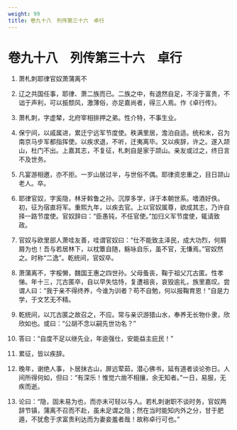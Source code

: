 ```yaml
---
weight: 99
title: 卷九十八　列传第三十六　卓行
---
```


# 卷九十八　列传第三十六　卓行

1. <span id="卷九十八　列传第三十六　卓行-1"></span>
萧札刺耶律官奴萧蒲离不

2. <span id="卷九十八　列传第三十六　卓行-2"></span>
辽之共国任事，耶律、萧二族而已。二族之中，有退然自足，不淫于富贵，不诎于声利，可以振颓风，激薄俗，亦足嘉尚者，得三人焉。作《卓行传》。

3. <span id="卷九十八　列传第三十六　卓行-3"></span>
萧札刺，字虚辇，北府宰相排押之弟。性介特，不事生业。

4. <span id="卷九十八　列传第三十六　卓行-4"></span>
保宁间，以戚属进，累迁宁远军节度使。秩满里居，澹泊自适。统和末，召为南京马步军都指挥使。以疾求退，不听，迁夷离毕。又以疾辞，许之。遂入颉山，杜门不出。上嘉其志，不复征，札刺自是家于颉山。亲友或过之，终日言不及世务。

5. <span id="卷九十八　列传第三十六　卓行-5"></span>
凡宴游相邀，亦不拒。一岁山居过半，与世俗不偶。耶律资忠重之，目日颉山老人。卒。

6. <span id="卷九十八　列传第三十六　卓行-6"></span>
耶律官奴，字奚隐，林牙斡鲁之孙。沉厚多学，详于本朝世系。嗜酒好佚。初，征为宿直将军。重熙九年，以疾去官。上以官奴属尊，欲成其志，乃许自择一路节度使。官奴辞曰：“臣愚钝，不任官使。”加归义军节度使，辄请致政。

7. <span id="卷九十八　列传第三十六　卓行-7"></span>
官奴与欧里部人萧哇友善，哇谓官奴曰：“仕不能致主泽民，成大功烈，何屑屑为也！吾与若居林下，以枕簟自随，觞咏自乐，虽不官，无慊焉。”官奴然之。时称“二逸”。乾统间，官奴卒。

8. <span id="卷九十八　列传第三十六　卓行-8"></span>
萧蒲离不，字桵懒，魏国王惠之四世孙。父母蚤丧，鞠于祖父兀古匿。性孝悌。年十三，兀古匿卒，自以早失怙恃，复遭祖丧，哀毁逾礼，族里嘉叹。尝谓人曰：“我于亲不得终养，今谁为训者？苟不自勉，何以报鞠育恩！”自是力学，于文艺无不精。

9. <span id="卷九十八　列传第三十六　卓行-9"></span>
乾统间，以兀古匿之故召之，不应。常与亲识游猎山水，奉养无长物仆隶，欣欣如也。或曰：“公胡不念以嗣先世功名？”

10. <span id="卷九十八　列传第三十六　卓行-10"></span>
答曰：“自度不足以继先业，年逾强仕，安能益主庇民！”

11. <span id="卷九十八　列传第三十六　卓行-11"></span>
累征，皆以疾辞。

12. <span id="卷九十八　列传第三十六　卓行-12"></span>
晚年，谢绝人事，卜居抹古山，屏远荤茹，潜心佛书，延有道者谈论弥日。人间所得何如，但曰：“有深乐！惟觉六凿不相攘，余无知者。”一日，易服，无疾而逝。

13. <span id="卷九十八　列传第三十六　卓行-13"></span>
论曰：“隐，固未易为也，而亦未可轻以与人。若札刺谢职不谈时务，官奴两辞节镇，蒲离不召而不赴，虽未足谓之隐；然在当时能知内外之分，甘于肥遁，不犹愈于求富贵利达而为妻妾羞者哉！故称卓行可也。”
